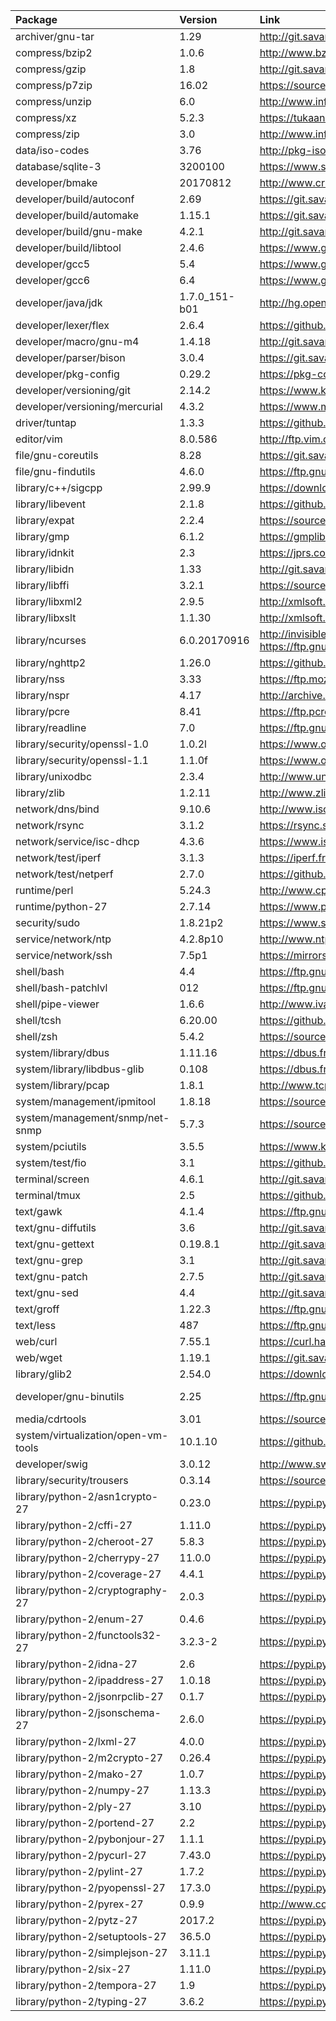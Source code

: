 
| Package | Version | Link | Notes |
| :------ | :------ | :--- | :---- |
| archiver/gnu-tar			| 1.29			| http://git.savannah.gnu.org/cgit/tar.git/refs/tags
| compress/bzip2			| 1.0.6			| http://www.bzip.org/downloads.html
| compress/gzip				| 1.8			| http://git.savannah.gnu.org/cgit/gzip.git/refs/tags
| compress/p7zip			| 16.02			| https://sourceforge.net/projects/p7zip/files/p7zip
| compress/unzip			| 6.0			| http://www.info-zip.org/UnZip.html
| compress/xz				| 5.2.3			| https://tukaani.org/xz/
| compress/zip				| 3.0			| http://www.info-zip.org/Zip.html
| data/iso-codes			| 3.76			| http://pkg-isocodes.alioth.debian.org/downloads/
| database/sqlite-3			| 3200100		| https://www.sqlite.org/download.html
| developer/bmake			| 20170812		| http://www.crufty.net/ftp/pub/sjg/
| developer/build/autoconf		| 2.69			| https://git.savannah.gnu.org/cgit/autoconf.git/refs/tags
| developer/build/automake		| 1.15.1		| https://git.savannah.gnu.org/cgit/automake.git/refs/tags
| developer/build/gnu-make		| 4.2.1			| http://git.savannah.gnu.org/cgit/make.git/refs/tags
| developer/build/libtool		| 2.4.6			| https://www.gnu.org/software/libtool/
| developer/gcc5			| 5.4			| https://www.gnu.org/software/gcc/releases.html
| developer/gcc6			| 6.4			| https://www.gnu.org/software/gcc/releases.html
| developer/java/jdk			| 1.7.0_151-b01		| http://hg.openjdk.java.net/jdk7u/jdk7u/tags
| developer/lexer/flex			| 2.6.4			| https://github.com/westes/flex/releases
| developer/macro/gnu-m4		| 1.4.18		| http://git.savannah.gnu.org/cgit/m4.git/refs/tags
| developer/parser/bison		| 3.0.4			| https://git.savannah.gnu.org/cgit/bison.git/refs/tags
| developer/pkg-config			| 0.29.2		| https://pkg-config.freedesktop.org/releases
| developer/versioning/git		| 2.14.2		| https://www.kernel.org/pub/software/scm/git
| developer/versioning/mercurial	| 4.3.2			| https://www.mercurial-scm.org/release/?M=D
| driver/tuntap				| 1.3.3			| https://github.com/kaizawa/tuntap/releases
| editor/vim				| 8.0.586		| http://ftp.vim.org/pub/vim/unix
| file/gnu-coreutils			| 8.28			| https://git.savannah.gnu.org/cgit/coreutils.git/refs/tags
| file/gnu-findutils			| 4.6.0			| https://ftp.gnu.org/pub/gnu/findutils/
| library/c++/sigcpp			| 2.99.9		| https://download.gnome.org/sources/libsigc++/cache.json
| library/libevent			| 2.1.8			| https://github.com/libevent/libevent/releases | Used solely by tmux
| library/expat				| 2.2.4			| https://sourceforge.net/projects/expat/files/expat
| library/gmp				| 6.1.2			| https://gmplib.org/
| library/idnkit			| 2.3			| https://jprs.co.jp/idn/index-e.html
| library/libidn			| 1.33			| http://git.savannah.gnu.org/cgit/libidn.git/refs/tags
| library/libffi			| 3.2.1			| https://sourceware.org/libffi/
| library/libxml2			| 2.9.5			| http://xmlsoft.org/news.html
| library/libxslt			| 1.1.30		| http://xmlsoft.org/libxslt/news.html
| library/ncurses			| 6.0.20170916		| http://invisible-mirror.net/archives/ncurses/current/ https://ftp.gnu.org/gnu/ncurses/
| library/nghttp2			| 1.26.0		| https://github.com/nghttp2/nghttp2/releases
| library/nss				| 3.33			| https://ftp.mozilla.org/pub/security/nss/releases/
| library/nspr				| 4.17			| http://archive.mozilla.org/pub/nspr/releases/
| library/pcre				| 8.41			| https://ftp.pcre.org/pub/pcre/
| library/readline			| 7.0			| https://ftp.gnu.org/gnu/readline/
| library/security/openssl-1.0		| 1.0.2l		| https://www.openssl.org/source/
| library/security/openssl-1.1		| 1.1.0f		| https://www.openssl.org/source/
| library/unixodbc			| 2.3.4			| http://www.unixodbc.org/download.html
| library/zlib				| 1.2.11		| http://www.zlib.net/
| network/dns/bind			| 9.10.6		| http://www.isc.org/downloads/bind/
| network/rsync				| 3.1.2			| https://rsync.samba.org/
| network/service/isc-dhcp		| 4.3.6			| https://www.isc.org/downloads/dhcp/
| network/test/iperf			| 3.1.3			| https://iperf.fr/iperf-download.php#source
| network/test/netperf			| 2.7.0			| https://github.com/HewlettPackard/netperf/releases
| runtime/perl				| 5.24.3		| http://www.cpan.org/src/README.html
| runtime/python-27			| 2.7.14		| https://www.python.org/downloads/source/
| security/sudo				| 1.8.21p2		| https://www.sudo.ws/
| service/network/ntp			| 4.2.8p10		| http://www.ntp.org/downloads.html
| service/network/ssh			| 7.5p1			| https://mirrors.evowise.com/pub/OpenBSD/OpenSSH/portable/
| shell/bash				| 4.4			| https://ftp.gnu.org/gnu/bash/
| shell/bash-patchlvl			| 012			| https://ftp.gnu.org/gnu/bash/bash-4.4-patches
| shell/pipe-viewer			| 1.6.6			| http://www.ivarch.com/programs/pv.shtml
| shell/tcsh				| 6.20.00		| https://github.com/tcsh-org/tcsh/releases
| shell/zsh				| 5.4.2			| https://sourceforge.net/projects/zsh/files/zsh
| system/library/dbus			| 1.11.16		| https://dbus.freedesktop.org/releases/dbus
| system/library/libdbus-glib		| 0.108			| https://dbus.freedesktop.org/releases/dbus-glib/
| system/library/pcap			| 1.8.1			| http://www.tcpdump.org/#latest-releases
| system/management/ipmitool		| 1.8.18		| https://sourceforge.net/projects/ipmitool/files/ipmitool
| system/management/snmp/net-snmp	| 5.7.3			| https://sourceforge.net/projects/net-snmp/files/net-snmp
| system/pciutils			| 3.5.5			| https://www.kernel.org/pub/software/utils/pciutils/
| system/test/fio			| 3.1			| https://github.com/axboe/fio/releases
| terminal/screen			| 4.6.1			| http://git.savannah.gnu.org/cgit/screen.git/refs/tags
| terminal/tmux				| 2.5			| https://github.com/tmux/tmux/releases
| text/gawk				| 4.1.4			| https://ftp.gnu.org/gnu/gawk/
| text/gnu-diffutils			| 3.6			| http://git.savannah.gnu.org/cgit/diffutils.git/refs/tags
| text/gnu-gettext			| 0.19.8.1		| http://git.savannah.gnu.org/cgit/gettext.git/refs/tags
| text/gnu-grep				| 3.1			| http://git.savannah.gnu.org/cgit/grep.git/refs/tags
| text/gnu-patch			| 2.7.5			| http://git.savannah.gnu.org/cgit/patch.git/refs/tags
| text/gnu-sed				| 4.4			| http://git.savannah.gnu.org/cgit/sed.git/refs/tags
| text/groff				| 1.22.3		| https://ftp.gnu.org/gnu/groff/
| text/less				| 487			| https://ftp.gnu.org/gnu/less/
| web/curl				| 7.55.1		| https://curl.haxx.se/download.html
| web/wget				| 1.19.1		| https://git.savannah.gnu.org/cgit/wget.git/refs/tags
| library/glib2				| 2.54.0		| https://download.gnome.org/sources/glib/cache.json
| developer/gnu-binutils		| 2.25			| https://ftp.gnu.org/gnu/binutils | On hold pending illumos fix https://www.illumos.org/issues/6653
| media/cdrtools			| 3.01			| https://sourceforge.net/projects/cdrtools/files
| system/virtualization/open-vm-tools	| 10.1.10		| https://github.com/vmware/open-vm-tools/releases
| developer/swig			| 3.0.12		| http://www.swig.org/download.html
| library/security/trousers		| 0.3.14		| https://sourceforge.net/projects/trousers/files/trousers
| library/python-2/asn1crypto-27	| 0.23.0		| https://pypi.python.org/pypi/asn1crypto
| library/python-2/cffi-27		| 1.11.0		| https://pypi.python.org/pypi/cffi
| library/python-2/cheroot-27		| 5.8.3			| https://pypi.python.org/pypi/cheroot
| library/python-2/cherrypy-27		| 11.0.0		| https://pypi.python.org/pypi/cherrypy
| library/python-2/coverage-27		| 4.4.1			| https://pypi.python.org/pypi/coverage
| library/python-2/cryptography-27	| 2.0.3			| https://pypi.python.org/pypi/cryptography
| library/python-2/enum-27		| 0.4.6			| https://pypi.python.org/pypi/enum
| library/python-2/functools32-27	| 3.2.3-2		| https://pypi.python.org/pypi/functools32
| library/python-2/idna-27		| 2.6			| https://pypi.python.org/pypi/idna
| library/python-2/ipaddress-27		| 1.0.18		| https://pypi.python.org/pypi/ipaddress
| library/python-2/jsonrpclib-27	| 0.1.7			| https://pypi.python.org/pypi/jsonrpclib
| library/python-2/jsonschema-27	| 2.6.0			| https://pypi.python.org/pypi/jsonschema
| library/python-2/lxml-27		| 4.0.0			| https://pypi.python.org/pypi/lxml/
| library/python-2/m2crypto-27		| 0.26.4		| https://pypi.python.org/pypi/M2Crypto
| library/python-2/mako-27		| 1.0.7			| https://pypi.python.org/pypi/Mako
| library/python-2/numpy-27		| 1.13.3		| https://pypi.python.org/pypi/numpy
| library/python-2/ply-27		| 3.10			| https://pypi.python.org/pypi/ply
| library/python-2/portend-27		| 2.2			| https://pypi.python.org/pypi/portend
| library/python-2/pybonjour-27		| 1.1.1			| https://pypi.python.org/pypi/pybonjour
| library/python-2/pycurl-27		| 7.43.0		| https://pypi.python.org/pypi/pycurl
| library/python-2/pylint-27		| 1.7.2			| https://pypi.python.org/pypi/pylint
| library/python-2/pyopenssl-27		| 17.3.0		| https://pypi.python.org/pypi/pyOpenSSL
| library/python-2/pyrex-27		| 0.9.9			| http://www.cosc.canterbury.ac.nz/greg.ewing/python/Pyrex/
| library/python-2/pytz-27		| 2017.2		| https://pypi.python.org/pypi/pytz
| library/python-2/setuptools-27	| 36.5.0		| https://pypi.python.org/pypi/setuptools
| library/python-2/simplejson-27	| 3.11.1		| https://pypi.python.org/pypi/simplejson
| library/python-2/six-27		| 1.11.0		| https://pypi.python.org/pypi/six
| library/python-2/tempora-27		| 1.9			| https://pypi.python.org/pypi/tempora
| library/python-2/typing-27		| 3.6.2			| https://pypi.python.org/pypi/typing

